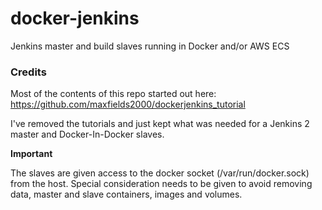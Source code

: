 # docker-jenkins

Jenkins master and build slaves running in Docker and/or AWS ECS

### Credits

Most of the contents of this repo started out here:
https://github.com/maxfields2000/dockerjenkins_tutorial

I've removed the tutorials and just kept what was needed for a Jenkins 2 master and
Docker-In-Docker slaves. 

**Important**
 
The slaves are given access to the docker socket (/var/run/docker.sock) from the host. 
Special consideration needs to be given to avoid removing data, master and slave
containers, images and volumes.
